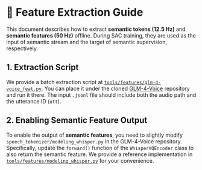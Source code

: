 # 🧩 Feature Extraction Guide

This document describes how to extract **semantic tokens (12.5 Hz)** and **semantic features (50 Hz)** offline. During SAC training, they are used as the input of semantic stream and the target of semantic supervision, respectively.

## 1. Extraction Script

We provide a batch extraction script at [`tools/features/glm-4-voice_feat.py`](../../tools/features/glm-4-voice_feat.py). You can place it under the cloned [GLM-4-Voice](https://github.com/zai-org/GLM-4-Voice) repository and run it there. The input `.jsonl` file should include both the audio path and the utterance ID (`utt`).


## 2. Enabling Semantic Feature Output

To enable the output of **semantic features**, you need to slightly modify  
`speech_tokenizer/modeling_whisper.py` in the GLM-4-Voice repository. Specifically, update the `forward()` function of the `WhisperVQEncoder` class to also return the semantic feature. We provide a reference implementation in [`tools/features/modeling_whisper.py`](../../tools/features/modeling_whisper.py) for your convenience.
